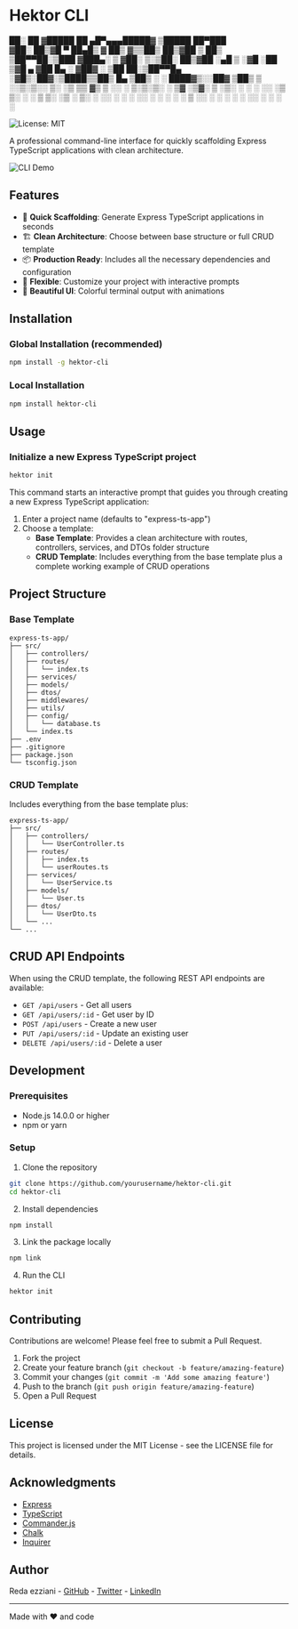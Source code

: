 # Hektor CLI
 ██░ ██ ▓█████  ██ ▄█▀▄▄▄█████▓ ▒█████   ██▀███  
▓██░ ██▒▓█   ▀  ██▄█▒ ▓  ██▒ ▓▒▒██▒  ██▒▓██ ▒ ██▒
▒██▀▀██░▒███   ▓███▄░ ▒ ▓██░ ▒░▒██░  ██▒▓██ ░▄█ ▒
░▓█ ░██ ▒▓█  ▄ ▓██ █▄ ░ ▓██▓ ░ ▒██   ██░▒██▀▀█▄  
░▓█▒░██▓░▒████▒▒██▒ █▄  ▒██▒ ░ ░ ████▓▒░░██▓ ▒██▒
 ▒ ░░▒░▒░░ ▒░ ░▒ ▒▒ ▓▒  ▒ ░░   ░ ▒░▒░▒░ ░ ▒▓ ░▒▓░
 ▒ ░▒░ ░ ░ ░  ░░ ░▒ ▒░    ░      ░ ▒ ▒░   ░▒ ░ ▒░
 ░  ░░ ░   ░   ░ ░░ ░   ░      ░ ░ ░ ▒    ░░   ░ 
 ░  ░  ░   ░  ░░  ░                ░ ░     ░     
                                               
![License: MIT](https://img.shields.io/badge/License-MIT-green.svg)

A professional command-line interface for quickly scaffolding Express TypeScript applications with clean architecture.

![CLI Demo](https://example.com/cli-demo.gif)

## Features

- 🚀 **Quick Scaffolding**: Generate Express TypeScript applications in seconds
- 🏗️ **Clean Architecture**: Choose between base structure or full CRUD template
- 📦 **Production Ready**: Includes all the necessary dependencies and configuration
- 🔧 **Flexible**: Customize your project with interactive prompts
- 🎨 **Beautiful UI**: Colorful terminal output with animations

## Installation

### Global Installation (recommended)

```bash
npm install -g hektor-cli
```

### Local Installation

```bash
npm install hektor-cli
```

## Usage

### Initialize a new Express TypeScript project

```bash
hektor init
```

This command starts an interactive prompt that guides you through creating a new Express TypeScript application:

1. Enter a project name (defaults to "express-ts-app")
2. Choose a template:
   - **Base Template**: Provides a clean architecture with routes, controllers, services, and DTOs folder structure
   - **CRUD Template**: Includes everything from the base template plus a complete working example of CRUD operations

## Project Structure

### Base Template

```
express-ts-app/
├── src/
│   ├── controllers/
│   ├── routes/
│   │   └── index.ts
│   ├── services/
│   ├── models/
│   ├── dtos/
│   ├── middlewares/
│   ├── utils/
│   ├── config/
│   │   └── database.ts
│   └── index.ts
├── .env
├── .gitignore
├── package.json
└── tsconfig.json
```

### CRUD Template

Includes everything from the base template plus:

```
express-ts-app/
├── src/
│   ├── controllers/
│   │   └── UserController.ts
│   ├── routes/
│   │   ├── index.ts
│   │   └── userRoutes.ts
│   ├── services/
│   │   └── UserService.ts
│   ├── models/
│   │   └── User.ts
│   ├── dtos/
│   │   └── UserDto.ts
│   └── ...
└── ...
```

## CRUD API Endpoints

When using the CRUD template, the following REST API endpoints are available:

- `GET /api/users` - Get all users
- `GET /api/users/:id` - Get user by ID
- `POST /api/users` - Create a new user
- `PUT /api/users/:id` - Update an existing user
- `DELETE /api/users/:id` - Delete a user

## Development

### Prerequisites

- Node.js 14.0.0 or higher
- npm or yarn

### Setup

1. Clone the repository
```bash
git clone https://github.com/yourusername/hektor-cli.git
cd hektor-cli
```

2. Install dependencies
```bash
npm install
```

3. Link the package locally
```bash
npm link
```

4. Run the CLI
```bash
hektor init
```

## Contributing

Contributions are welcome! Please feel free to submit a Pull Request.

1. Fork the project
2. Create your feature branch (`git checkout -b feature/amazing-feature`)
3. Commit your changes (`git commit -m 'Add some amazing feature'`)
4. Push to the branch (`git push origin feature/amazing-feature`)
5. Open a Pull Request

## License

This project is licensed under the MIT License - see the LICENSE file for details.

## Acknowledgments

- [Express](https://expressjs.com/)
- [TypeScript](https://www.typescriptlang.org/)
- [Commander.js](https://github.com/tj/commander.js/)
- [Chalk](https://github.com/chalk/chalk)
- [Inquirer](https://github.com/SBoudrias/Inquirer.js/)

## Author

Reda ezziani - [GitHub](https://github.com/redaezziani) - [Twitter](https://twitter.com/redaezziani) - [LinkedIn](https://www.linkedin.com/in/redaezziani/)

---

Made with ❤️ and code